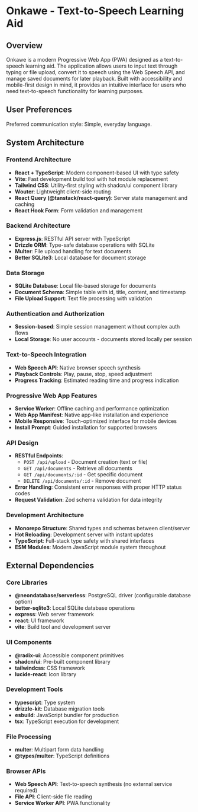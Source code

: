 # Onkawe - Text-to-Speech Learning Aid

## Overview

Onkawe is a modern Progressive Web App (PWA) designed as a text-to-speech learning aid. The application allows users to input text through typing or file upload, convert it to speech using the Web Speech API, and manage saved documents for later playback. Built with accessibility and mobile-first design in mind, it provides an intuitive interface for users who need text-to-speech functionality for learning purposes.

## User Preferences

Preferred communication style: Simple, everyday language.

## System Architecture

### Frontend Architecture
- **React + TypeScript**: Modern component-based UI with type safety
- **Vite**: Fast development build tool with hot module replacement
- **Tailwind CSS**: Utility-first styling with shadcn/ui component library
- **Wouter**: Lightweight client-side routing
- **React Query (@tanstack/react-query)**: Server state management and caching
- **React Hook Form**: Form validation and management

### Backend Architecture
- **Express.js**: RESTful API server with TypeScript
- **Drizzle ORM**: Type-safe database operations with SQLite
- **Multer**: File upload handling for text documents
- **Better SQLite3**: Local database for document storage

### Data Storage
- **SQLite Database**: Local file-based storage for documents
- **Document Schema**: Simple table with id, title, content, and timestamp
- **File Upload Support**: Text file processing with validation

### Authentication and Authorization
- **Session-based**: Simple session management without complex auth flows
- **Local Storage**: No user accounts - documents stored locally per session

### Text-to-Speech Integration
- **Web Speech API**: Native browser speech synthesis
- **Playback Controls**: Play, pause, stop, speed adjustment
- **Progress Tracking**: Estimated reading time and progress indication

### Progressive Web App Features
- **Service Worker**: Offline caching and performance optimization
- **Web App Manifest**: Native app-like installation and experience
- **Mobile Responsive**: Touch-optimized interface for mobile devices
- **Install Prompt**: Guided installation for supported browsers

### API Design
- **RESTful Endpoints**: 
  - `POST /api/upload` - Document creation (text or file)
  - `GET /api/documents` - Retrieve all documents
  - `GET /api/documents/:id` - Get specific document
  - `DELETE /api/documents/:id` - Remove document
- **Error Handling**: Consistent error responses with proper HTTP status codes
- **Request Validation**: Zod schema validation for data integrity

### Development Architecture
- **Monorepo Structure**: Shared types and schemas between client/server
- **Hot Reloading**: Development server with instant updates
- **TypeScript**: Full-stack type safety with shared interfaces
- **ESM Modules**: Modern JavaScript module system throughout

## External Dependencies

### Core Libraries
- **@neondatabase/serverless**: PostgreSQL driver (configurable database option)
- **better-sqlite3**: Local SQLite database operations
- **express**: Web server framework
- **react**: UI framework
- **vite**: Build tool and development server

### UI Components
- **@radix-ui**: Accessible component primitives
- **shadcn/ui**: Pre-built component library
- **tailwindcss**: CSS framework
- **lucide-react**: Icon library

### Development Tools
- **typescript**: Type system
- **drizzle-kit**: Database migration tools
- **esbuild**: JavaScript bundler for production
- **tsx**: TypeScript execution for development

### File Processing
- **multer**: Multipart form data handling
- **@types/multer**: TypeScript definitions

### Browser APIs
- **Web Speech API**: Text-to-speech synthesis (no external service required)
- **File API**: Client-side file reading
- **Service Worker API**: PWA functionality